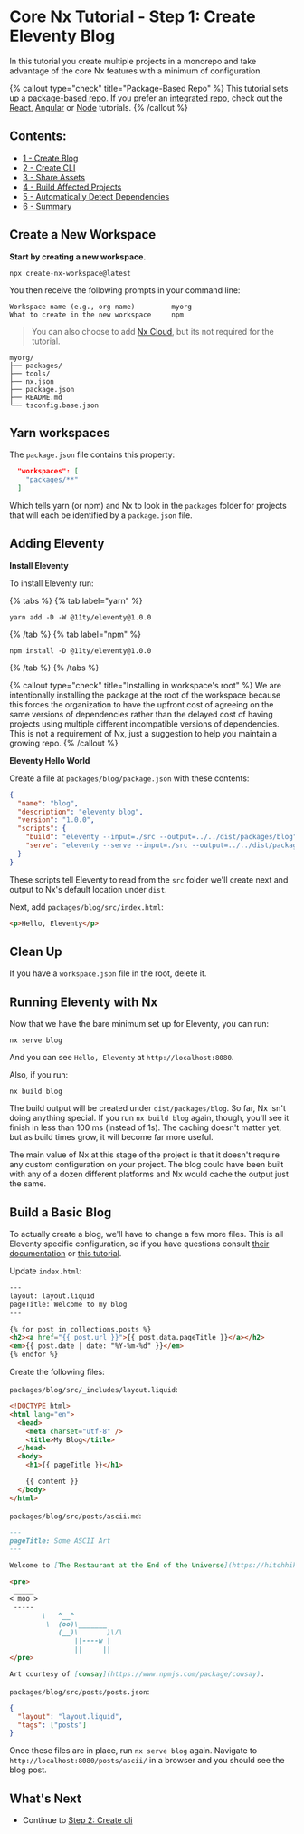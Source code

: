 # Core Nx Tutorial - Step 1: Create Eleventy Blog

In this tutorial you create multiple projects in a monorepo and take advantage of the core Nx features with a minimum of configuration.

{% callout type="check" title="Package-Based Repo" %}
This tutorial sets up a [package-based repo](/concepts/integrated-vs-package-based). If you prefer an [integrated repo](/concepts/integrated-vs-package-based), check out the [React](/react-tutorial/1-code-generation), [Angular](/angular-tutorial/1-code-generation) or [Node](/getting-started/node-server-tutorial) tutorials.
{% /callout %}

## Contents:

- [1 - Create Blog](/core-tutorial/01-create-blog)
- [2 - Create CLI](/core-tutorial/02-create-cli)
- [3 - Share Assets](/core-tutorial/03-share-assets)
- [4 - Build Affected Projects](/core-tutorial/04-build-affected-projects)
- [5 - Automatically Detect Dependencies](/core-tutorial/05-auto-detect-dependencies)
- [6 - Summary](/core-tutorial/06-summary)

## Create a New Workspace

**Start by creating a new workspace.**

```shell
npx create-nx-workspace@latest
```

You then receive the following prompts in your command line:

```shell
Workspace name (e.g., org name)         myorg
What to create in the new workspace     npm
```

> You can also choose to add [Nx Cloud](https://nx.app), but its not required for the tutorial.

```treeview
myorg/
├── packages/
├── tools/
├── nx.json
├── package.json
├── README.md
└── tsconfig.base.json
```

## Yarn workspaces

The `package.json` file contains this property:

```json
  "workspaces": [
    "packages/**"
  ]
```

Which tells yarn (or npm) and Nx to look in the `packages` folder for projects that will each be identified by a `package.json` file.

## Adding Eleventy

**Install Eleventy**

To install Eleventy run:

{% tabs %}
{% tab label="yarn" %}

```shell
yarn add -D -W @11ty/eleventy@1.0.0
```

{% /tab %}
{% tab label="npm" %}

```shell
npm install -D @11ty/eleventy@1.0.0
```

{% /tab %}
{% /tabs %}

{% callout type="check" title="Installing in workspace's root" %}
We are intentionally installing the package at the root of the workspace because this forces the organization to have the upfront cost of agreeing on the same versions of dependencies rather than the delayed cost of having projects using multiple different incompatible versions of dependencies. This is not a requirement of Nx, just a suggestion to help you maintain a growing repo.
{% /callout %}

**Eleventy Hello World**

Create a file at `packages/blog/package.json` with these contents:

```json
{
  "name": "blog",
  "description": "eleventy blog",
  "version": "1.0.0",
  "scripts": {
    "build": "eleventy --input=./src --output=../../dist/packages/blog",
    "serve": "eleventy --serve --input=./src --output=../../dist/packages/blog"
  }
}
```

These scripts tell Eleventy to read from the `src` folder we'll create next and output to Nx's default location under `dist`.

Next, add `packages/blog/src/index.html`:

```html
<p>Hello, Eleventy</p>
```

## Clean Up

If you have a `workspace.json` file in the root, delete it.

## Running Eleventy with Nx

Now that we have the bare minimum set up for Eleventy, you can run:

```shell
nx serve blog
```

And you can see `Hello, Eleventy` at `http://localhost:8080`.

Also, if you run:

```shell
nx build blog
```

The build output will be created under `dist/packages/blog`. So far, Nx isn't doing anything special. If you run `nx build blog` again, though, you'll see it finish in less than 100 ms (instead of 1s). The caching doesn't matter yet, but as build times grow, it will become far more useful.

The main value of Nx at this stage of the project is that it doesn't require any custom configuration on your project. The blog could have been built with any of a dozen different platforms and Nx would cache the output just the same.

## Build a Basic Blog

To actually create a blog, we'll have to change a few more files. This is all Eleventy specific configuration, so if you have questions consult [their documentation](https://www.11ty.dev/docs/config/) or [this tutorial](https://www.filamentgroup.com/lab/build-a-blog/).

Update `index.html`:

```html {% process=false %}
---
layout: layout.liquid
pageTitle: Welcome to my blog
---

{% for post in collections.posts %}
<h2><a href="{{ post.url }}">{{ post.data.pageTitle }}</a></h2>
<em>{{ post.date | date: "%Y-%m-%d" }}</em>
{% endfor %}
```

Create the following files:

`packages/blog/src/_includes/layout.liquid`:

```html
<!DOCTYPE html>
<html lang="en">
  <head>
    <meta charset="utf-8" />
    <title>My Blog</title>
  </head>
  <body>
    <h1>{{ pageTitle }}</h1>

    {{ content }}
  </body>
</html>
```

`packages/blog/src/posts/ascii.md`:

```markdown
---
pageTitle: Some ASCII Art
---

Welcome to [The Restaurant at the End of the Universe](https://hitchhikers.fandom.com/wiki/Ameglian_Major_Cow)

<pre>
 _____
< moo >
 -----
        \   ^__^
         \  (oo)\_______
            (__)\       )\/\
                ||----w |
                ||     ||
</pre>

Art courtesy of [cowsay](https://www.npmjs.com/package/cowsay).
```

`packages/blog/src/posts/posts.json`:

```json
{
  "layout": "layout.liquid",
  "tags": ["posts"]
}
```

Once these files are in place, run `nx serve blog` again. Navigate to `http://localhost:8080/posts/ascii/` in a browser and you should see the blog post.

## What's Next

- Continue to [Step 2: Create cli](/core-tutorial/02-create-cli)
